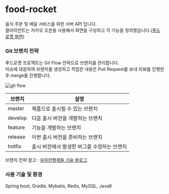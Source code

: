 # food-rocket
음식 주문 및 배달 서비스를 위한 서버 API 입니다.   
클라이언트는 카카오 오븐을 사용해서 화면을 구성하고 각 기능을 정의했습니다.([푸드로켓 화면](https://ovenapp.io/view/wQVIyfiQZ36Ha7ocB2ao9LFWaVcaWcjS/Z6nh4))   

### Git 브랜치 전략
푸드로켓 프로젝트는 Git Flow 전략으로 브랜치를 관리합니다.   
이슈에 대응하여 브랜치를 생성하고 작업한 내용은 Pull Request를 보내 리뷰를 진행한 후 merge를 진행합니다.   

![git flow](https://user-images.githubusercontent.com/25922366/80060110-af28c880-8568-11ea-9bd8-af4031908342.jpg)

|브랜치|설명|
|------|---|
|master|제품으로 출시될 수 있는 브랜치|
|develop|다음 출시 버전을 개발하는 브랜치|
|feature|기능을 개발하는 브랜치|
|release|이번 출시 버전을 준비하는 브랜치|
|hotfix|출시 버전에서 발생한 버그를 수정하는 브랜치|

브랜치 전략 참고 : [우아한형제들 기술 블로그](https://woowabros.github.io/experience/2017/10/30/baemin-mobile-git-branch-strategy.html)

### 사용 기술 및 환경
Spring boot, Gradle, Mybatis, Redis, MySQL, Java8   
